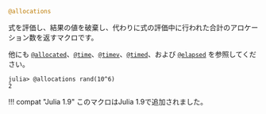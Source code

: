 ```julia
@allocations
```

式を評価し、結果の値を破棄し、代わりに式の評価中に行われた合計のアロケーション数を返すマクロです。

他にも [`@allocated`](@ref)、[`@time`](@ref)、[`@timev`](@ref)、[`@timed`](@ref)、および [`@elapsed`](@ref) を参照してください。

```julia-repl
julia> @allocations rand(10^6)
2
```

!!! compat "Julia 1.9"
    このマクロはJulia 1.9で追加されました。


